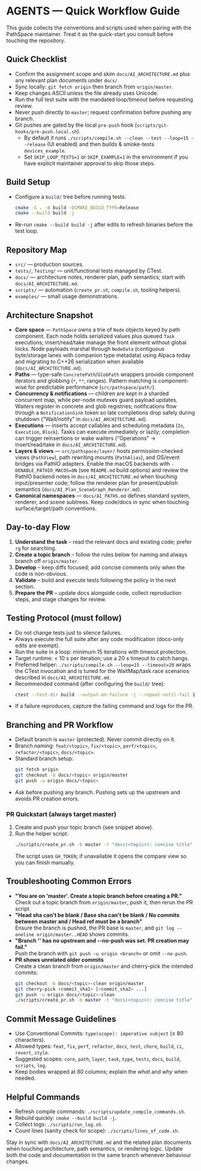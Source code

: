 # AGENTS — Quick Workflow Guide

This guide collects the conventions and scripts used when pairing with the PathSpace maintainer. Treat it as the quick-start you consult before touching the repository.

## Quick Checklist
- Confirm the assignment scope and skim `docs/AI_ARCHITECTURE.md` plus any relevant plan documents under `docs/`.
- Sync locally: `git fetch origin` then branch from `origin/master`.
- Keep changes ASCII unless the file already uses Unicode.
- Run the full test suite with the mandated loop/timeout before requesting review.
- Never push directly to `master`; request confirmation before pushing any branch.
- Git pushes are gated by the local `pre-push` hook (`scripts/git-hooks/pre-push.local.sh`).
  - By default it runs `./scripts/compile.sh --clean --test --loop=15 --release` (UI enabled) and then builds & smoke-tests `devices_example`.
  - Set `SKIP_LOOP_TESTS=1` or `SKIP_EXAMPLE=1` in the environment if you have explicit maintainer approval to skip those steps.

## Build Setup
- Configure a `build/` tree before running tests:
  ```bash
  cmake -S . -B build -DCMAKE_BUILD_TYPE=Release
  cmake --build build -j
  ```
- Re-run `cmake --build build -j` after edits to refresh binaries before the test loop.

## Repository Map
- `src/` — production sources.
- `tests/`, `Testing/` — unit/functional tests managed by CTest.
- `docs/` — architecture notes, renderer plan, path semantics; start with `docs/AI_ARCHITECTURE.md`.
- `scripts/` — automation (`create_pr.sh`, `compile.sh`, tooling helpers).
- `examples/` — small usage demonstrations.

## Architecture Snapshot
- **Core space** — `PathSpace` owns a trie of `Node` objects keyed by path component. Each node holds serialized values plus queued `Task` executions; insert/read/take manage the front element without global locks. Node payloads marshal through `NodeData` (contiguous byte/storage lanes with companion type metadata) using Alpaca today and migrating to C++26 serialization when available (`docs/AI_ARCHITECTURE.md`).
- **Paths** — type-safe `ConcretePath`/`GlobPath` wrappers provide component iterators and globbing (`*`, `**`, ranges). Pattern matching is component-wise for predictable performance (`src/pathspace/path/`).
- **Concurrency & notifications** — children are kept in a sharded concurrent map, while per-node mutexes guard payload updates. Waiters register in concrete and glob registries; notifications flow through a `NotificationSink` token so late completions drop safely during shutdown ("Wait/notify" in `docs/AI_ARCHITECTURE.md`).
- **Executions** — inserts accept callables and scheduling metadata (`In`, `Execution`, `Block`). Tasks can execute immediately or lazily; completion can trigger reinsertions or wake waiters ("Operations" → insert/read/take in `docs/AI_ARCHITECTURE.md`).
- **Layers & views** — `src/pathspace/layer/` hosts permission-checked views (`PathView`), path rewriting mounts (`PathAlias`), and OS/event bridges via PathIO adapters. Enable the macOS backends with `-DENABLE_PATHIO_MACOS=ON` (see `README.md` build options) and review the PathIO backend notes in `docs/AI_ARCHITECTURE.md` when touching input/presenter code; follow the renderer plan for present/publish semantics (`docs/AI_Plan_SceneGraph_Renderer.md`).
- **Canonical namespaces** — `docs/AI_PATHS.md` defines standard system, renderer, and scene subtrees. Keep code/docs in sync when touching surface/target/path conventions.

## Day-to-day Flow
1. **Understand the task** – read the relevant docs and existing code; prefer `rg` for searching.
2. **Create a topic branch** – follow the rules below for naming and always branch off `origin/master`.
3. **Develop** – keep diffs focused; add concise comments only when the code is non-obvious.
4. **Validate** – build and execute tests following the policy in the next section.
5. **Prepare the PR** – update docs alongside code, collect reproduction steps, and stage changes for review.

## Testing Protocol (must follow)
- Do not change tests just to silence failures.
- Always execute the full suite after any code modification (docs-only edits are exempt).
- Run the suite in a loop: minimum 15 iterations with timeout protection.
- Target runtime: < 10 s per iteration; use a 20 s timeout to catch hangs.
- Preferred helper: `./scripts/compile.sh --loop=15 --timeout=20` wraps the CTest invocation and is tuned for the WaitMap/task race scenarios described in `docs/AI_ARCHITECTURE.md`.
- Recommended command (after configuring the `build/` tree):
  ```bash
  ctest --test-dir build --output-on-failure -j --repeat-until-fail 15 --timeout 20
  ```
- If a failure reproduces, capture the failing command and logs for the PR.

## Branching and PR Workflow
- Default branch is `master` (protected). Never commit directly on it.
- Branch naming: `feat/<topic>`, `fix/<topic>`, `perf/<topic>`, `refactor/<topic>`, `docs/<topic>`.
- Standard branch setup:
  ```bash
  git fetch origin
  git checkout -b docs/<topic> origin/master
  git push -u origin docs/<topic>
  ```
- Ask before pushing any branch. Pushing sets up the upstream and avoids PR creation errors.

### PR Quickstart (always target master)
1. Create and push your topic branch (see snippet above).
2. Run the helper script:
   ```bash
   ./scripts/create_pr.sh -b master -t "docs(<topic>): concise title"
   ```
   The script uses `GH_TOKEN`; if unavailable it opens the compare view so you can finish manually.

## Troubleshooting Common Errors
- **"You are on 'master'. Create a topic branch before creating a PR."**  
  Check out a topic branch from `origin/master`, push it, then rerun the PR script.
- **"Head sha can't be blank / Base sha can't be blank / No commits between master and <branch> / Head ref must be a branch"**  
  Ensure the branch is pushed, the PR base is `master`, and `git log --oneline origin/master..HEAD` shows commits.
- **"Branch '<branch>' has no upstream and --no-push was set. PR creation may fail."**  
  Push the branch with `git push -u origin <branch>` or omit `--no-push`.
- **PR shows unrelated older commits**  
  Create a clean branch from `origin/master` and cherry-pick the intended commits:
  ```bash
  git checkout -b docs/<topic>-clean origin/master
  git cherry-pick <commit_sha1> [<commit_sha2> ...]
  git push -u origin docs/<topic>-clean
  ./scripts/create_pr.sh -b master -t "docs(<topic>): concise title"
  ```

## Commit Message Guidelines
- Use Conventional Commits: `type(scope): imperative subject` (≤ 80 characters).
- Allowed types: `feat`, `fix`, `perf`, `refactor`, `docs`, `test`, `chore`, `build`, `ci`, `revert`, `style`.
- Suggested scopes: `core`, `path`, `layer`, `task`, `type`, `tests`, `docs`, `build`, `scripts`, `log`.
- Keep bodies wrapped at 80 columns; explain the *what* and *why* when needed.

## Helpful Commands
- Refresh compile commands: `./scripts/update_compile_commands.sh`.
- Rebuild quickly: `cmake --build build -j`.
- Collect logs: `./scripts/run_log.sh`.
- Count lines (sanity check for scope): `./scripts/lines_of_code.sh`.

Stay in sync with `docs/AI_ARCHITECTURE.md` and the related plan documents when touching architecture, path semantics, or rendering logic. Update both the code and documentation in the same branch whenever behaviour changes.

